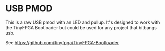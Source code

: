 # USB PMOD

This is a raw USB pmod with an LED and pullup.  It's designed to work with
the TinyFPGA Bootloader but could be used for any project that bitbangs usb.

See https://github.com/tinyfpga/TinyFPGA-Bootloader

